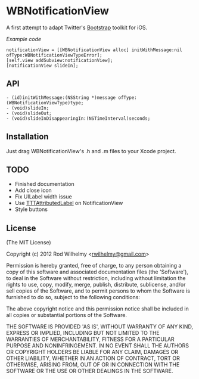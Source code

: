 
# WBNotificationView  

A first attempt to adapt Twitter's [Bootstrap](http://twitter.github.com/bootstrap) toolkit for iOS. 

*Example code*  

	notificationView = [[WBNotificationView alloc] initWithMessage:nil ofType:WBNotificationViewTypeError];
	[self.view addSubview:notificationView];
	[notificationView slideIn];  
	
## API  

	- (id)initWithMessage:(NSString *)message ofType:(WBNotificationViewType)type;
	- (void)slideIn;
	- (void)slideOut;
	- (void)slideInDisappearingIn:(NSTimeInterval)seconds;  

## Installation

Just drag WBNotificationView's .h and .m files to your Xcode project. 
	
## TODO  

* Finished documentation  
* Add close icon  
* Fix UILabel width issue  
* Use [TTTAttributedLabel](https://github.com/wilhelmbot/TTTAttributedLabel) on NotificationView  
* Style buttons  

## License 

(The MIT License)

Copyright (c) 2012 Rod Wilhelmy &lt;rwilhelmy@gmail.com&gt;

Permission is hereby granted, free of charge, to any person obtaining
a copy of this software and associated documentation files (the
'Software'), to deal in the Software without restriction, including
without limitation the rights to use, copy, modify, merge, publish,
distribute, sublicense, and/or sell copies of the Software, and to
permit persons to whom the Software is furnished to do so, subject to
the following conditions:

The above copyright notice and this permission notice shall be
included in all copies or substantial portions of the Software.

THE SOFTWARE IS PROVIDED 'AS IS', WITHOUT WARRANTY OF ANY KIND,
EXPRESS OR IMPLIED, INCLUDING BUT NOT LIMITED TO THE WARRANTIES OF
MERCHANTABILITY, FITNESS FOR A PARTICULAR PURPOSE AND NONINFRINGEMENT.
IN NO EVENT SHALL THE AUTHORS OR COPYRIGHT HOLDERS BE LIABLE FOR ANY
CLAIM, DAMAGES OR OTHER LIABILITY, WHETHER IN AN ACTION OF CONTRACT,
TORT OR OTHERWISE, ARISING FROM, OUT OF OR IN CONNECTION WITH THE
SOFTWARE OR THE USE OR OTHER DEALINGS IN THE SOFTWARE.
